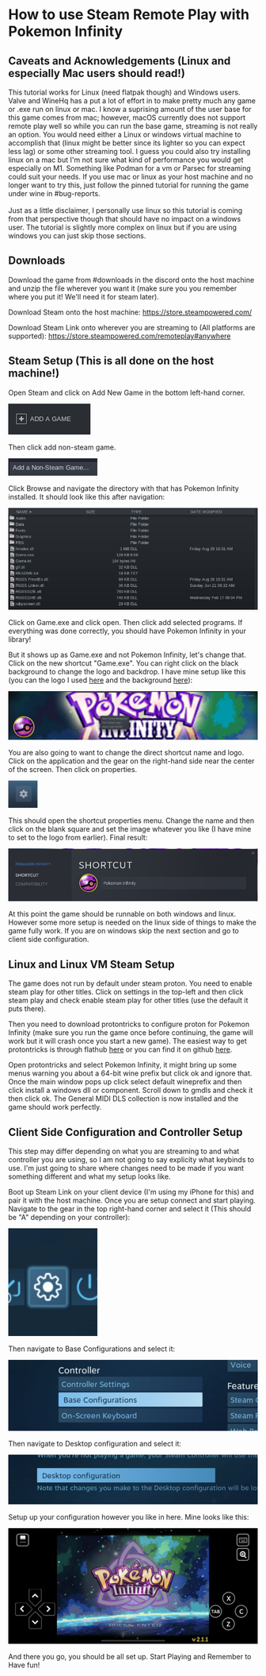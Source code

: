 # How to use Steam Remote Play with Pokemon Infinity

## Caveats and Acknowledgements (Linux and especially Mac users should read!)
This tutorial works for Linux (need flatpak though) and Windows users. Valve and WineHq has a put a lot of effort in to make pretty much any game or .exe run on linux or mac. I know a suprising amount of the user base for this game comes from mac; however, macOS currently does not support remote play well so while you can run the base game, streaming is not really an option. You would need either a Linux or windows virtual machine to accomplish that (linux might be better since its lighter so you can expect less lag) or some other streaming tool. I guess you could also try installing linux on a mac but I'm not sure what kind of performance you would get especially on M1. Something like Podman for a vm or Parsec for streaming could suit your needs. If you use mac or linux as your host machine and no longer want to try this, just follow the pinned tutorial for running the game under wine in #bug-reports.
<br/><br/>
Just as a little disclaimer, I personally use linux so this tutorial is coming from that perspective though that should have no impact on a windows user. The tutorial is slightly more complex on linux but if you are using windows you can just skip those sections.

## Downloads 
Download the game from #downloads in the discord onto the host machine and unzip the file wherever you want it (make sure you you remember where you put it! We'll need it for steam later). <br/>

Download Steam onto the host machine: https://store.steampowered.com/ <br/>

Download Steam Link onto wherever you are streaming to (All platforms are supported): https://store.steampowered.com/remoteplay#anywhere

## Steam Setup (This is all done on the host machine!)

Open Steam and click on Add New Game in the bottom left-hand corner.

![add-game](https://raw.githubusercontent.com/TeryVeneno/pokemon-infinity-remote-play/main/images/add-game.png)

Then click add non-steam game.

![non-steam](https://raw.githubusercontent.com/TeryVeneno/pokemon-infinity-remote-play/main/images/non-steam.png)

Click Browse and navigate the directory with that has Pokemon Infinity installed. It should look like this after navigation:

![select-game](https://raw.githubusercontent.com/TeryVeneno/pokemon-infinity-remote-play/main/images/select-game.png)

Click on Game.exe and click open. Then click add selected programs. If everything was done correctly, you should have Pokemon Infinity in your library!

But it shows up as Game.exe and not Pokemon Infinity, let's change that. Click on the new shortcut "Game.exe".
You can right click on the black background to change the logo and backdrop. I have mine setup like this (you can the logo I used [here](https://raw.githubusercontent.com/TeryVeneno/pokemon-infinity-remote-play/main/images/pokemon-infinity.png) and the background [here](https://raw.githubusercontent.com/TeryVeneno/pokemon-infinity-remote-play/main/images/splash.png)):

![setup-splash](https://raw.githubusercontent.com/TeryVeneno/pokemon-infinity-remote-play/main/images/setup-splash.png)

You are also going to want to change the direct shortcut name and logo. Click on the application and the gear on the right-hand side near the center of the screen. Then click on properties.

![gear](https://raw.githubusercontent.com/TeryVeneno/pokemon-infinity-remote-play/main/images/gear.png)

This should open the shortcut properties menu. Change the name and then click on the blank square and set the image whatever you like (I have mine to set to the logo from earlier). Final result:

![setup-shortcut](https://raw.githubusercontent.com/TeryVeneno/pokemon-infinity-remote-play/main/images/setup-shortcut.png)

At this point the game should be runnable on both windows and linux. However some more setup is needed on the linux side of things to make the game fully work. If you are on windows skip the next section and go to client side configuration.

## Linux and Linux VM Steam Setup
The game does not run by default under steam proton. You need to enable steam play for other titles. Click on settings in the top-left and then click steam play and check enable steam play for other titles (use the default it puts there). 

Then you need to download protontricks to configure proton for Pokemon Infinity (make sure you run the game once before continuing, the game will work but it will crash once you start a new game). The easiest way to get protontricks is through flathub [here](https://flathub.org/apps/details/com.github.Matoking.protontricks) or you can find it on github [here](https://github.com/Matoking/protontricks). 

Open protontricks and select Pokemon Infinity, it might bring up some menus warning you about a 64-bit wine prefix but click ok and ignore that. Once the main window pops up click select default wineprefix and then click install a windows dll or component. Scroll down to gmdls and check it then click ok. The General MIDI DLS collection is now installed and the game should work perfectly.

## Client Side Configuration and Controller Setup
This step may differ depending on what you are streaming to and what controller you are using, so I am not going to say explicity what keybinds to use. I'm just going to share where changes need to be made if you want something different and what my setup looks like.

Boot up Steam Link on your client device (I'm using my iPhone for this) and pair it with the host machine. Once you are setup connect and start playing.
Navigate to the gear in the top right-hand corner and select it (This should be "A" depending on your controller):

![big-gear](https://raw.githubusercontent.com/TeryVeneno/pokemon-infinity-remote-play/main/images/big-gear.png)

Then navigate to Base Configurations and select it:

![base-config](https://raw.githubusercontent.com/TeryVeneno/pokemon-infinity-remote-play/main/images/base-config.png)

Then navigate to Desktop configuration and select it:

![desktop-config](https://raw.githubusercontent.com/TeryVeneno/pokemon-infinity-remote-play/main/images/desktop-config.png)

Setup up your configuration however you like in here. Mine looks like this:

![final-showing](https://raw.githubusercontent.com/TeryVeneno/pokemon-infinity-remote-play/main/images/final-showing.png)

And there you go, you should be all set up. Start Playing and Remember to Have fun! 
